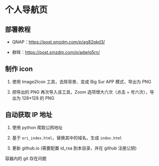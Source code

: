 # 个人导航页

## 部署教程

- QNAP：https://post.smzdm.com/p/ag82pkd3/

- 群晖：https://post.smzdm.com/p/adwlg5rn/

## 制作 icon

1. 使用 Image2Icon 工具，去除背景、变成 Big Sur APP 模式、导出为 PNG

2. 把导出的 PNG 再次导入该工具，Zoom 选项增大六次（点击 + 号六次），导出为 128*128 的 PNG

## 自动获取 IP 地址

1. 使用 python 爬取公网地址

2. 基于 `ori_index.html`，替换其中的域名，生成 `index.html`

3. 更新 github.io (需要配置 id_rsa 到本目录，并在 github 注册公钥)

容器内的 git 存在问题